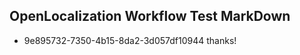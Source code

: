 ## OpenLocalization Workflow Test MarkDown
* 9e895732-7350-4b15-8da2-3d057df10944 thanks!

<!--HONumber=Aug16_HO1-->


